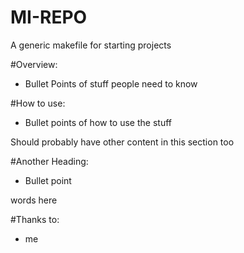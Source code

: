 MI-REPO
===============

A generic makefile for starting projects

#Overview:
* Bullet Points of stuff people need to know

#How to use:
* Bullet points of how to use the stuff

Should probably have other content in this section too

#Another Heading:
* Bullet point

words here

#Thanks to:
* me